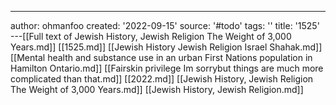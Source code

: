 ---
author: ohmanfoo
created: '2022-09-15'
source: '#todo'
tags: ''
title: '1525'
---[[Full text of Jewish History, Jewish Religion The Weight of 3,000 Years.md]]
[[1525.md]]
[[Jewish History Jewish Religion Israel Shahak.md]]
[[Mental health and substance use in an urban First Nations population in Hamilton Ontario.md]]
[[Fairskin privilege Im sorrybut things are much more complicated than that.md]]
[[2022.md]]
[[Jewish History, Jewish Religion The Weight of 3,000 Years.md]]
[[Jewish History, Jewish Religion.md]]
